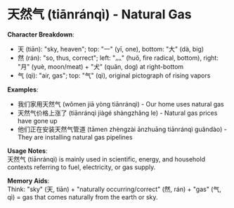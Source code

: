 # **天然气 (tiānránqì) - Natural Gas**

**Character Breakdown**:  
- 天 (tiān): "sky, heaven"; top: "一" (yī, one), bottom: "大" (dà, big)  
- 然 (rán): "so, thus, correct"; left: "灬" (huǒ, fire radical, bottom), right: "月" (yuè, moon/meat) + "犬" (quǎn, dog) at right-bottom  
- 气 (qì): "air, gas"; top: "气" (qì), original pictograph of rising vapors

**Examples**:  
- 我们家用天然气 (wǒmen jiā yòng tiānránqì) - Our home uses natural gas  
- 天然气价格上涨了 (tiānránqì jiàgé shàngzhǎng le) - Natural gas prices have gone up  
- 他们正在安装天然气管道 (tāmen zhèngzài ānzhuāng tiānránqì guǎndào) - They are installing natural gas pipelines

**Usage Notes**:  
天然气 (tiānránqì) is mainly used in scientific, energy, and household contexts referring to fuel, electricity, or gas supply.

**Memory Aids**:  
Think: "sky" (天, tiān) + "naturally occurring/correct" (然, rán) + "gas" (气, qì) = gas that comes naturally from the earth or sky.